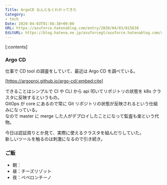 ```yaml
---
Title: ArgoCD なんとなくわかってきた
Category:
- tech
Date: 2020-04-03T01:56:38+09:00
URL: https://asuforce.hatenablog.com/entry/2020/04/03/015638
EditURL: https://blog.hatena.ne.jp/asuforcegt/asuforce.hatenablog.com/atom/entry/26006613544270867
---
```


[:contents]

###  Argo CD

仕事で CD tool の調査をしていて、最近は Argo CD を調べている。

[https://argoproj.github.io/argo-cd/:embed:cite]

できることはシンプルで CI や CLI から api 叩いてリポジトリの状態を k8s クラスタに反映するというもの。  
GitOps が core にあるので常に Git リポジトリの状態が反映されるという仕組みになっている。  
なので master に merge した人がデプロイしたことになって監査も楽という代物。

今日は認証周りとか見て、実際に使えるクラスタを組んだりしていた。  
新しいツールを触るのは刺激になるので引き続き。

### ご飯

- 朝：
- 昼：チーズリゾット
- 夜：ペペロンチーノ
